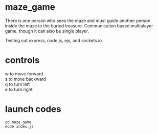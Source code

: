 # maze_game
There is one person who sees the maze and must guide another person inside the maze to the buried treasure. Communication based multiplayer game, though it can also be single player.
  
Testing out express, node.js, ejs, and sockets.io  

# controls
w to move forward  
s to move backward  
q to turn left  
e to turn right  

# launch codes
```
cd maze_game  
node index.js
```

